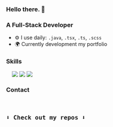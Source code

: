 ### Hello there. 👋


### A Full-Stack Developer 

- ⚙️ I use daily: `.java`, `.tsx`, `.ts`, `.scss`
- 🌍  Currently development my portfolio

<h3>Skills</h3>

<p>
<img src="https://img.shields.io/badge/Python-495390?style=for-the-badge&logo=python&logoColor=white" alt=""> <img src="https://img.shields.io/badge/HTML-495390?style=for-the-badge&logo=html5&logoColor=white" alt=""> <img src="https://img.shields.io/badge/CSS-495390?&style=for-the-badge&logo=css3&logoColor=white" alt=""> <img 
src="https://img.shields.io/badge/JavaScript-495390?style=for-the-badge&logo=javascript&logoColor=white" alt=""> <img src="https://img.shields.io/badge/React-495390?style=for-the-badge&logo=react&logoColor=white"> <img src="https://img.shields.io/badge/Bootstrap-495390?style=for-the-badge&logo=bootstrap&logoColor=white"> <img src="https://img.shields.io/badge/Java-495390?style=for-the-badge&logo=java&logoColor=white">
</p>

<h3>Contact</h3>

<p>
<a href="mailto:natanpedrodasilva@gmail.com" target="_blank"><img src="https://img.shields.io/badge/Gmail-495390?style=for-the-badge&logo=gmail&logoColor=white" alt=""></a>
<a href="https://www.linkedin.com/in/nat%C3%A3-pedro-da-silva-735443218/" target="_blank"><img src="https://img.shields.io/badge/LinkedIn-495390?style=for-the-badge&logo=linkedin&logoColor=white" alt=""></a>
</p>
<h3><samp>⬇️ Check out my repos ⬇️<samp></h3>
